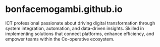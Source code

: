 # bonfacemogambi.github.io
ICT professional passionate about driving digital transformation through system integration, automation, and data-driven insights. Skilled in implementing solutions that connect platforms, enhance efficiency, and empower teams within the Co-operative ecosystem.

